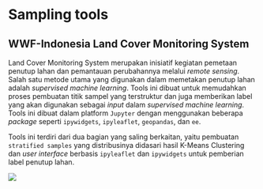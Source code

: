 # Sampling tools
## WWF-Indonesia Land Cover Monitoring System

Land Cover Monitoring System merupakan inisiatif kegiatan pemetaan penutup lahan dan pemantauan perubahannya melalui *remote sensing*. Salah satu metode utama yang digunakan dalam memetakan penutup lahan adalah *supervised machine learning*. Tools ini dibuat untuk memudahkan proses pembuatan titik sampel yang terstruktur dan juga memberikan label yang akan digunakan sebagai *input* dalam *supervised machine learning*. Tools ini dibuat dalam platform `Jupyter` dengan menggunakan beberapa *package* seperti `ipywidgets`, `ipyleaflet`, `geopandas`, dan `ee`.

Tools ini terdiri dari dua bagian yang saling berkaitan, yaitu pembuatan `stratified samples` yang distribusinya didasari hasil K-Means Clustering dan *user interface* berbasis `ipyleaflet` dan `ipywidgets` untuk pemberian label penutup lahan.

![](Animation.gif)

